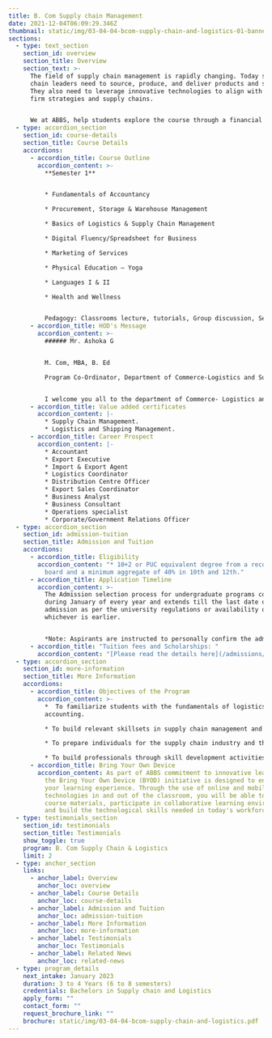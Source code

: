 ```yaml
---
title: B. Com Supply chain Management
date: 2021-12-04T06:09:29.346Z
thumbnail: static/img/03-04-04-bcom-supply-chain-and-logistics-01-banner.jpg
sections:
  - type: text_section
    section_id: overview
    section_title: Overview
    section_text: >-
      The field of supply chain management is rapidly changing. Today supply
      chain leaders need to source, produce, and deliver products and services.
      They also need to leverage innovative technologies to align with their
      firm strategies and supply chains. 


      We at ABBS, help students explore the course through a financial lens and understand the supply chain networks in global and domestic contexts. This prepares them to address issues such as cost reduction and service enhancement tactfully. Areas of study will include functions of procurement, production, distribution and customer service, along with knowledge on a diverse range of designs and structures.
  - type: accordion_section
    section_id: course-details
    section_title: Course Details
    accordions:
      - accordion_title: Course Outline
        accordion_content: >-
          **Semester 1**


          * Fundamentals of Accountancy

          * Procurement, Storage & Warehouse Management

          * Basics of Logistics & Supply Chain Management

          * Digital Fluency/Spreadsheet for Business

          * Marketing of Services

          * Physical Education – Yoga

          * Languages I & II

          * Health and Wellness


          Pedagogy: Classrooms lecture, tutorials, Group discussion, Seminar, Case studies, field work, etc.
      - accordion_title: HOD's Message
        accordion_content: >-
          ###### Mr. Ashoka G


          M. Com, MBA, B. Ed

          Program Co-Ordinator, Department of Commerce-Logistics and Supply Chain Management


          I welcome you all to the department of Commerce- Logistics and Supply Chain Management. ABBS gives various opportunities to students to get skill-based education, value-added certificate programs along with the regular curriculum. The fast-paced domain of logistics will interest you as your potential career option. I wish our students the best at ABBS and a progressive, professional career!
      - accordion_title: Value added certificates
        accordion_content: |-
          * Supply Chain Management.
          * Logistics and Shipping Management.
      - accordion_title: Career Prospect
        accordion_content: |-
          * Accountant
          * Export Executive
          * Import & Export Agent
          * Logistics Coordinator
          * Distribution Centre Officer
          * Export Sales Coordinator
          * Business Analyst
          * Business Consultant 
          * Operations specialist
          * Corporate/Government Relations Officer
  - type: accordion_section
    section_id: admission-tuition
    section_title: Admission and Tuition
    accordions:
      - accordion_title: Eligibility
        accordion_content: "* 10+2 or PUC equivalent degree from a recognized education
          board and a minimum aggregate of 40% in 10th and 12th."
      - accordion_title: Application Timeline
        accordion_content: >-
          The Admission selection process for undergraduate programs commences
          during January of every year and extends till the last date of
          admission as per the university regulations or availability of seats,
          whichever is earlier.


          *Note: Aspirants are instructed to personally confirm the admission dates and timelines from the admissions office.*
      - accordion_title: "Tuition fees and Scholarships: "
        accordion_content: "[Please read the details here](/admissions/fees-scholarships)"
  - type: accordion_section
    section_id: more-information
    section_title: More Information
    accordions:
      - accordion_title: Objectives of the Program
        accordion_content: >-
          *  To familiarize students with the fundamentals of logistics and
          accounting.

          * To build relevant skillsets in supply chain management and finance.

          * To prepare individuals for the supply chain industry and the finance world through experiential learning.

          * To build professionals through skill development activities.
      - accordion_title: Bring Your Own Device
        accordion_content: As part of ABBS commitment to innovative learning strategies,
          the Bring Your Own Device (BYOD) initiative is designed to enhance
          your learning experience. Through the use of online and mobile
          technologies in and out of the classroom, you will be able to access
          course materials, participate in collaborative learning environments
          and build the technological skills needed in today's workforce.
  - type: testimonials_section
    section_id: testimonials
    section_title: Testimonials
    show_toggle: true
    program: B. Com Supply Chain & Logistics
    limit: 2
  - type: anchor_section
    links:
      - anchor_label: Overview
        anchor_loc: overview
      - anchor_label: Course Details
        anchor_loc: course-details
      - anchor_label: Admission and Tuition
        anchor_loc: admission-tuition
      - anchor_label: More Information
        anchor_loc: more-information
      - anchor_label: Testimonials
        anchor_loc: Testimonials
      - anchor_label: Related News
        anchor_loc: related-news
  - type: program_details
    next_intake: January 2023
    duration: 3 to 4 Years (6 to 8 semesters)
    credentials: Bachelors in Supply chain and Logistics
    apply_form: ""
    contact_form: ""
    request_brochure_link: ""
    brochure: static/img/03-04-04-bcom-supply-chain-and-logistics.pdf
---
```

